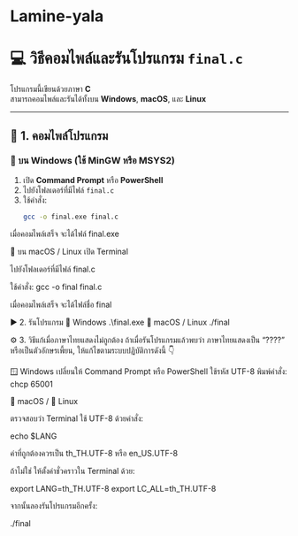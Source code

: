# Lamine-yala
# 💻 วิธีคอมไพล์และรันโปรแกรม `final.c`

โปรแกรมนี้เขียนด้วยภาษา **C**  
สามารถคอมไพล์และรันได้ทั้งบน **Windows**, **macOS**, และ **Linux**

---

## 🧩 1. คอมไพล์โปรแกรม

### 🔹 บน Windows (ใช้ MinGW หรือ MSYS2)

1. เปิด **Command Prompt** หรือ **PowerShell**
2. ไปยังโฟลเดอร์ที่มีไฟล์ `final.c`
3. ใช้คำสั่ง:
   ```bash
   gcc -o final.exe final.c
เมื่อคอมไพล์เสร็จ จะได้ไฟล์ final.exe

🔹 บน macOS / Linux
เปิด Terminal

ไปยังโฟลเดอร์ที่มีไฟล์ final.c

ใช้คำสั่ง: gcc -o final final.c

เมื่อคอมไพล์เสร็จ จะได้ไฟล์ชื่อ final

▶️ 2. รันโปรแกรม
🔸 Windows
.\final.exe
🔸 macOS / Linux
./final

⚙️ 3. วิธีแก้เมื่อภาษาไทยแสดงไม่ถูกต้อง
ถ้าเมื่อรันโปรแกรมแล้วพบว่า ภาษาไทยแสดงเป็น “????” หรือเป็นตัวอักษรเพี้ยน,
ให้แก้ไขตามระบบปฏิบัติการดังนี้ 👇

🪟 Windows
เปลี่ยนให้ Command Prompt หรือ PowerShell ใช้รหัส UTF-8
พิมพ์คำสั่ง: chcp 65001

🍎 macOS / 🐧 Linux

ตรวจสอบว่า Terminal ใช้ UTF-8 ด้วยคำสั่ง:

echo $LANG

ค่าที่ถูกต้องควรเป็น th_TH.UTF-8 หรือ en_US.UTF-8

ถ้าไม่ใช่ ให้ตั้งค่าชั่วคราวใน Terminal ด้วย:

export LANG=th_TH.UTF-8
export LC_ALL=th_TH.UTF-8

จากนั้นลองรันโปรแกรมอีกครั้ง:

./final
